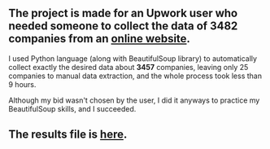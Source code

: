 ## The project is made for an Upwork user who needed someone to collect the data of 3482 companies from an [online website](https://www.great.gov.uk/international/trade/search/?industries=AEROSPACE&industries=ADVANCED_MANUFACTURING&industries=AIRPORTS&industries=AGRICULTURE_HORTICULTURE_AND_FISHERIES&industries=AUTOMOTIVE&industries=BIOTECHNOLOGY_AND_PHARMACEUTICALS&industries=BUSINESS_AND_CONSUMER_SERVICES&industries=CHEMICALS&industries=CLOTHING_FOOTWEAR_AND_FASHION&industries=COMMUNICATIONS&industries=CONSTRUCTION&industries=CREATIVE_AND_MEDIA&industries=EDUCATION_AND_TRAINING&industries=ELECTRONICS_AND_IT_HARDWARE&industries=ENVIRONMENT&industries=FINANCIAL_AND_PROFESSIONAL_SERVICES&industries=FOOD_AND_DRINK&industries=GIFTWARE_JEWELLERY_AND_TABLEWARE&industries=GLOBAL_SPORTS_INFRASTRUCTURE&industries=HEALTHCARE_AND_MEDICAL&industries=HOUSEHOLD_GOODS_FURNITURE_AND_FURNISHINGS&industries=LIFE_SCIENCES&industries=LEISURE_AND_TOURISM&industries=LEGAL_SERVICES&industries=MARINE&industries=MECHANICAL_ELECTRICAL_AND_PROCESS_ENGINEERING&industries=METALLURGICAL_PROCESS_PLANT&industries=METALS_MINERALS_AND_MATERIALS&industries=MINING&industries=OIL_AND_GAS&industries=PORTS_AND_LOGISTICS&industries=POWER&industries=RAILWAYS&industries=RENEWABLE_ENERGY&industries=RETAIL_AND_LUXURY&industries=SECURITY&industries=SOFTWARE_AND_COMPUTER_SERVICES&industries=TEXTILES_INTERIOR_TEXTILES_AND_CARPETS&industries=WATER&page=1).

I used Python language (along with BeautifulSoup library) to automatically collect exactly the desired data about **3457** companies, leaving only 25 companies to manual data extraction, and the whole process took less than 9 hours.

Although my bid wasn't chosen by the user, I did it anyways to practice my BeautifulSoup skills, and I succeeded.

## The results file is [here](Results.xlsx).
